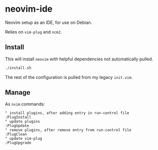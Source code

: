 # neovim-ide

Neovim setup as an IDE, for use on Debian.

Relies on `vim-plug` and `ncm2`.

## Install

This will install `neovim` with helpful dependencies not automatically pulled.

```bash
./install.sh
```

The rest of the configuration is pulled from my legacy `init.vim`.

## Manage

As `nvim` commands:

```vim
" install plugins, after adding entry in run-control file
:PlugInstall
" update plugins
:PlugUpdate
" remove plugins, after remove entry from run-control file
:PlugClean
" update vim-plug
:PlugUpgrade
```
